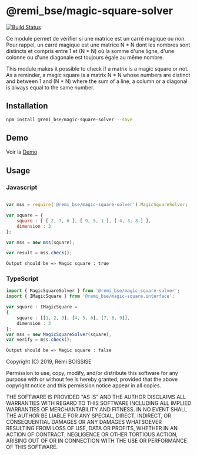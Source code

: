 # @remi_bse/magic-square-solver

[![Build Status](https://travis-ci.org/Remi13100/magic-square-solver.svg?branch=master)](https://travis-ci.org/Remi13100/magic-square-solver)

Ce module permet de vérifier si une matrice est un carré magique ou non. Pour rappel, un carré magique est une matrice N * N dont les nombres sont distincts et compris entre 1 et (N * N) où la somme d'une ligne, d'une colonne ou d'une diagonale est toujours égale au même nombre.

This module makes it possible to check if a matrix is a magic square or not. As a reminder, a magic square is a matrix N * N whose numbers are distinct and between 1 and (N * N) where the sum of a line, a column or a diagonal is always equal to the same number.

## Installation 
```sh
npm install @remi_bse/magic-square-solver --save
```
## Demo
[Demo]: https://remi13100.github.io/magic-square-solver/
Voir la [Demo]

## Usage

### Javascript
```javascript

var mss = require('@remi_bse/magic-square-solver').MagicSquareSolver;

var square = {
    square : [ [ 2, 7, 6 ], [ 9, 5, 1 ], [ 4, 3, 8 ] ],
    dimension : 3
};

var mss = new mss(square);

var result = mss.check();

```
```sh
Output should be => Magic square : true
```
### TypeScript
```typescript
import { MagicSquareSolver } from '@remi_bse/magic-square-solver';
import { IMagicSquare } from '@remi_bse/magic-square.interface';

var square : IMagicSquare = 
{
    square : [[1, 2, 3], [4, 5, 6], [7, 8, 9]],
    dimension : 3
};
var mss = new MagicSquareSolver(square);
var verify = mss.check();

```
```sh
Output should be => Magic square : false
```

Copyright (C) 2019, Rémi BOISSISE

Permission to use, copy, modify, and/or distribute this software for any
purpose with or without fee is hereby granted, provided that the above
copyright notice and this permission notice appear in all copies.

THE SOFTWARE IS PROVIDED "AS IS" AND THE AUTHOR DISCLAIMS ALL WARRANTIES
WITH REGARD TO THIS SOFTWARE INCLUDING ALL IMPLIED WARRANTIES OF
MERCHANTABILITY AND FITNESS. IN NO EVENT SHALL THE AUTHOR BE LIABLE FOR
ANY SPECIAL, DIRECT, INDIRECT, OR CONSEQUENTIAL DAMAGES OR ANY DAMAGES
WHATSOEVER RESULTING FROM LOSS OF USE, DATA OR PROFITS, WHETHER IN AN ACTION
OF CONTRACT, NEGLIGENCE OR OTHER TORTIOUS ACTION, ARISING OUT OF OR IN
CONNECTION WITH THE USE OR PERFORMANCE OF THIS SOFTWARE.
